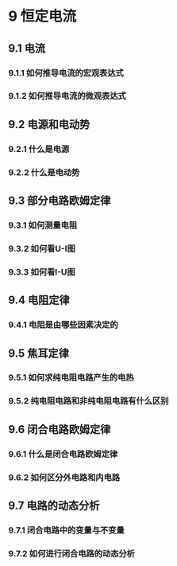 # 9 恒定电流

## 9.1 电流

### 9.1.1 如何推导电流的宏观表达式

### 9.1.2 如何推导电流的微观表达式

## 9.2 电源和电动势

### 9.2.1 什么是电源

### 9.2.2 什么是电动势

## 9.3 部分电路欧姆定律

### 9.3.1 如何测量电阻

### 9.3.2 如何看U-I图

### 9.3.3 如何看I-U图

## 9.4 电阻定律

### 9.4.1 电阻是由哪些因素决定的

## 9.5 焦耳定律

### 9.5.1 如何求纯电阻电路产生的电热

### 9.5.2 纯电阻电路和非纯电阻电路有什么区别

## 9.6 闭合电路欧姆定律

### 9.6.1 什么是闭合电路欧姆定律

### 9.6.2 如何区分外电路和内电路

## 9.7 电路的动态分析

### 9.7.1 闭合电路中的变量与不变量

### 9.7.2 如何进行闭合电路的动态分析



